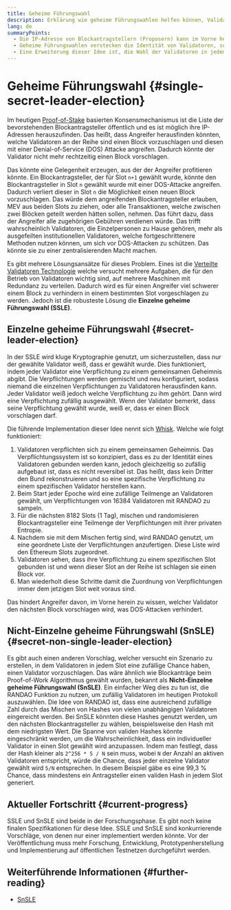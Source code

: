 ```yaml
---
title: Geheime Führungswahl
description: Erklärung wie geheime Führungswahlen helfen können, Validatoren von Angreifen zu schützen
lang: de
summaryPoints:
  - Die IP-Adresse von Blockantragstellern (Proposern) kann im Vorne herein bekannt sein, was sie Angriffen aussetzt
  - Geheime Führungswahlen verstecken die Identität von Validatoren, sodass sie nicht im Vorne herein bekannt sind
  - Eine Erweiterung dieser Idee ist, die Wahl der Validatoren in jedem Slot zufällig zu gestalten.
---
```


# Geheime Führungswahl \{#single-secret-leader-election}

Im heutigen [Proof-of-Stake](/developers/docs/consensus-mechanisms/pos) basierten Konsensmechanismus ist die Liste der bevorstehenden Blockantragsteller öffentlich und es ist möglich ihre IP-Adressen herauszufinden. Das heißt, dass Angreifer herausfinden könnten, welche Validatoren an der Reihe sind einen Block vorzuschlagen und diesen mit einer Denial-of-Service (DOS) Attacke angreifen. Dadurch könnte der Validator nicht mehr rechtzeitig einen Block vorschlagen.

Das könnte eine Gelegenheit erzeugen, aus der der Angreifer profitieren könnte. Ein Blockantragsteller, der für Slot `n+1` gewählt wurde, könnte den Blockantragsteller in Slot `n` gewählt wurde mit einer DOS-Attacke angreifen. Dadurch verliert dieser in Slot `n` die Möglichkeit einen neuen Block vorzuschlagen. Das würde dem angreifenden Blockantragsteller erlauben, MEV aus beiden Slots zu ziehen, oder alle Transaktionen, welche zwischen zwei Blöcken geteilt werden hätten sollen, nehmen. Das führt dazu, dass der Angreifer alle zugehörigen Gebühren verdienen würde. Das trifft wahrscheinlich Validatoren, die Einzelpersonen zu Hause gehören, mehr als ausgefeilten institutionellen Validatoren, welche fortgeschrittenere Methoden nutzen können, um sich vor DOS-Attacken zu schützen. Das könnte sie zu einer zentralisierenden Macht machen.

Es gibt mehrere Lösungsansätze für dieses Problem. Eines ist die [Verteilte Validatoren Technologie](https://github.com/ethereum/distributed-validator-specs) welche versucht mehrere Aufgaben, die für den Betrieb von Validatoren wichtig sind, auf mehrere Maschinen mit Redundanz zu verteilen. Dadurch wird es für einen Angreifer viel schwerer einem Block zu verhindern in einem bestimmten Slot vorgeschlagen zu werden. Jedoch ist die robusteste Lösung die **Einzelne geheime Führungswahl (SSLE)**.

## Einzelne geheime Führungswahl \{#secret-leader-election}

In der SSLE wird kluge Kryptographie genutzt, um sicherzustellen, dass nur der gewählte Validator weiß, dass er gewählt wurde. Dies funktioniert, indem jeder Validator eine Verpflichtung zu einem gemeinsamen Geheimnis abgibt. Die Verpflichtungen werden gemischt und neu konfiguriert, sodass niemand die einzelnen Verpflichtungen zu Validatoren herausfinden kann. Jeder Validator weiß jedoch welche Verpflichtung zu ihm gehört. Dann wird eine Verpflichtung zufällig ausgewählt. Wenn der Validator bemerkt, dass seine Verpflichtung gewählt wurde, weiß er, dass er einen Block vorschlagen darf.

Die führende Implementation dieser Idee nennt sich [Whisk](https://ethresear.ch/t/whisk-a-practical-shuffle-based-ssle-protocol-for-ethereum/11763). Welche wie folgt funktioniert:

1. Validatoren verpflichten sich zu einem gemeinsamen Geheimnis. Das Verpflichtungssystem ist so konzipiert, dass es zu der Identität eines Validatoren gebunden werden kann, jedoch gleichzeitig so zufällig aufgebaut ist, dass es nicht reversibel ist. Das heißt, dass kein Dritter den Bund rekonstruieren und so eine spezifische Verpflichtung zu einem spezifischen Validator herstellen kann.
2. Beim Start jeder Epoche wird eine zufällige Teilmenge an Validatoren gewählt, um Verpflichtungen von 16384 Validatoren mit RANDAO zu sampeln.
3. Für die nächsten 8182 Slots (1 Tag), mischen und randomisieren Blockantragsteller eine Teilmenge der Verpflichtungen mit ihrer privaten Entropie.
4. Nachdem sie mit dem Mischen fertig sind, wird RANDAO genutzt, um eine geordnete Liste der Verpflichtungen anzufertigen. Diese Liste wird den Ethereum Slots zugeordnet.
5. Validatoren sehen, dass ihre Verpflichtung zu einem spezifischen Slot gebunden ist und wenn dieser Slot an der Reihe ist schlagen sie einen Block vor.
6. Man wiederholt diese Schritte damit die Zuordnung von Verpflichtungen immer dem jetzigen Slot weit voraus sind.

Das hindert Angreifer davon, im Vorne herein zu wissen, welcher Validator den nächsten Block vorschlagen wird, was DOS-Attacken verhindert.

## Nicht-Einzelne geheime Führungswahl (SnSLE) \{#secret-non-single-leader-election}

Es gibt auch einen anderen Vorschlag, welcher versucht ein Szenario zu erstellen, in dem Validatoren in jedem Slot eine zufällige Chance haben, einen Validator vorzuschlagen. Das wäre ähnlich wie Blockanträge beim Proof-of-Work Algorithmus gewählt wurden, bekannt als **Nicht-Einzelne geheime Führungswahl (SnSLE)**. Ein einfacher Weg dies zu tun ist, die RANDAO Funktion zu nutzen, um zufällig Validatoren im heutigen Protokoll auszuwählen. Die Idee von RANDAO ist, dass eine ausreichend zufällige Zahl durch das Mischen von Hashes von vielen unabhängigen Validatoren eingereicht werden. Bei SnSLE könnten diese Hashes genutzt werden, um den nächsten Blockantragsteller zu wählen, beispielsweise den Hash mit dem niedrigsten Wert. Die Spanne von validen Hashes könnte eingeschränkt werden, um die Wahrscheinlichkeit, dass ein individueller Validator in einen Slot gewählt wird anzupassen. Indem man festlegt, dass der Hash kleiner als `2^256 * 5 / N` sein muss, wobei `N` der Anzahl an aktiven Validatoren entspricht, würde die Chance, dass jeder einzelne Validator gewählt wird `5/N` entsprechen. In diesem Beispiel gäbe es eine 99,3 % Chance, dass mindestens ein Antragsteller einen validen Hash in jedem Slot generiert.

## Aktueller Fortschritt \{#current-progress}

SSLE und SnSLE sind beide in der Forschungsphase. Es gibt noch keine finalen Spezifikationen für diese Idee. SSLE und SnSLE sind konkurrierende Vorschläge, von denen nur einer implementiert werden könnte. Vor der Veröffentlichung muss mehr Forschung, Entwicklung, Prototypenherstellung und Implementierung auf öffentlichen Testnetzen durchgeführt werden.

## Weiterführende Informationen \{#further-reading}

- [SnSLE](https://ethresear.ch/t/secret-non-single-leader-election/11789)
